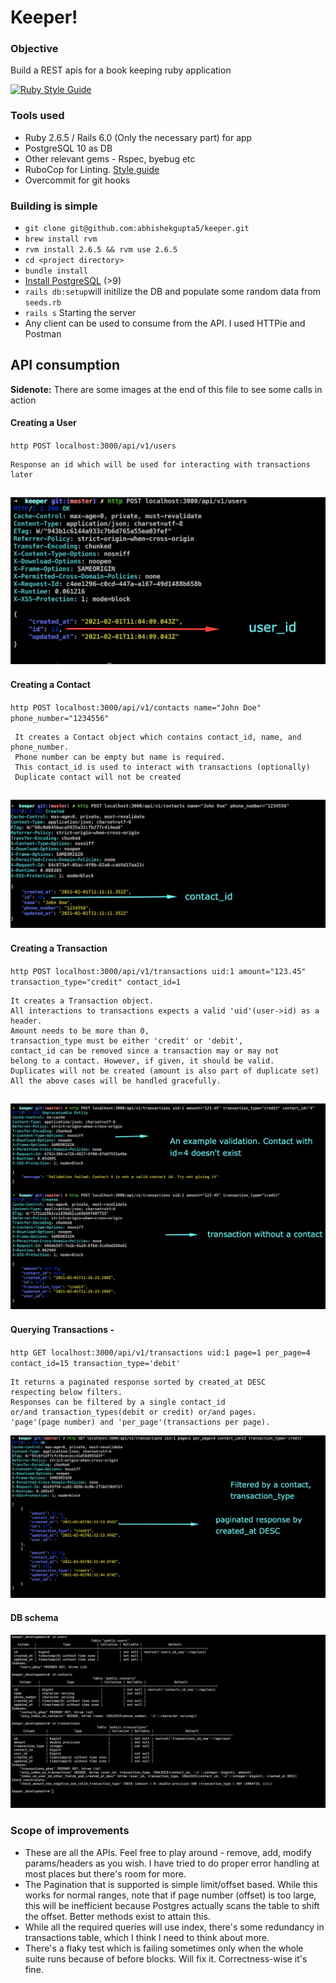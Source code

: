# Keeper!

### Objective
Build a REST apis for a book keeping ruby application

[![Ruby Style Guide](https://img.shields.io/badge/code_style-rubocop-brightgreen.svg)](https://github.com/rubocop-hq/rubocop)
### Tools used
* Ruby 2.6.5 / Rails 6.0 (Only the necessary part) for app
* PostgreSQL 10 as DB
* Other relevant gems - Rspec, byebug etc
* RuboCop for Linting. [Style guide](https://github.com/rubocop-hq/ruby-style-guide)
* Overcommit for git hooks

### Building is simple
* `git clone git@github.com:abhishekgupta5/keeper.git`
* `brew install rvm`
* `rvm install 2.6.5 && rvm use 2.6.5`
* `cd <project directory>`
* `bundle install`
* [Install PostgreSQL](https://www.postgresql.org/docs/10/tutorial-install.html) (>9)
* `rails db:setup`will initilize the DB and populate some random data from `seeds.rb` 
* `rails s` Starting the server
* Any client can be used to consume from the API. I used HTTPie and Postman

## API consumption
**Sidenote:** There are some images at the end of this file to see some calls in action

 #### Creating a User
 `http POST localhost:3000/api/v1/users`
 
    Response an id which will be used for interacting with transactions later
 ![Creating User](https://github.com/abhishekgupta5/keeper/blob/master/img/create_user.png?raw=true)
----
#### Creating a Contact
  `http POST localhost:3000/api/v1/contacts name="John Doe" phone_number="1234556"`
    
     It creates a Contact object which contains contact_id, name, and phone_number.
     Phone number can be empty but name is required.
     This contact_id is used to interact with transactions (optionally)
     Duplicate contact will not be created
   ![Creating Contact](https://github.com/abhishekgupta5/keeper/blob/master/img/create_contact.png?raw=true)
----
#### Creating a Transaction
  `http POST localhost:3000/api/v1/transactions uid:1 amount="123.45" transaction_type="credit" contact_id=1`
    
    It creates a Transaction object.
    All interactions to transactions expects a valid 'uid'(user->id) as a header.
    Amount needs to be more than 0,
    transaction_type must be either 'credit' or 'debit',
    contact_id can be removed since a transaction may or may not
    belong to a contact. However, if given, it should be valid.
    Duplicates will not be created (amount is also part of duplicate set)
    All the above cases will be handled gracefully.
  ![Creating Transaction](https://github.com/abhishekgupta5/keeper/blob/master/img/create_transaction.png?raw=true)
----
#### Querying Transactions -
  `http GET localhost:3000/api/v1/transactions uid:1 page=1 per_page=4 contact_id=15 transaction_type='debit'`
    
    It returns a paginated response sorted by created_at DESC
    respecting below filters.
    Responses can be filtered by a single contact_id
    or/and transaction_types(debit or credit) or/and pages.
    'page'(page number) and 'per_page'(transactions per page).
  ![Querying Transactions](https://github.com/abhishekgupta5/keeper/blob/master/img/getting_filtered_transaction.png?raw=true)

#### DB schema
![Querying Transactions](https://github.com/abhishekgupta5/keeper/blob/master/img/db_schema.png?raw=true)  

###  Scope of improvements
*  These are all the APIs. Feel free to play around - remove, add, modify params/headers as you wish. I have tried to do proper error handling at most places but there's room for more.
* The Pagination that is supported is simple limit/offset based. While this works for normal ranges, note that if page number (offset) is too large, this will be inefficient because Postgres actually scans the table to shift the offset. Better methods exist to attain this.
* While all the required queries will use index, there's some redundancy in transactions table, which I think I need to think about more.
* There's a flaky test which is failing sometimes only when the whole suite runs because of before blocks. Will fix it. Correctness-wise it's fine.
